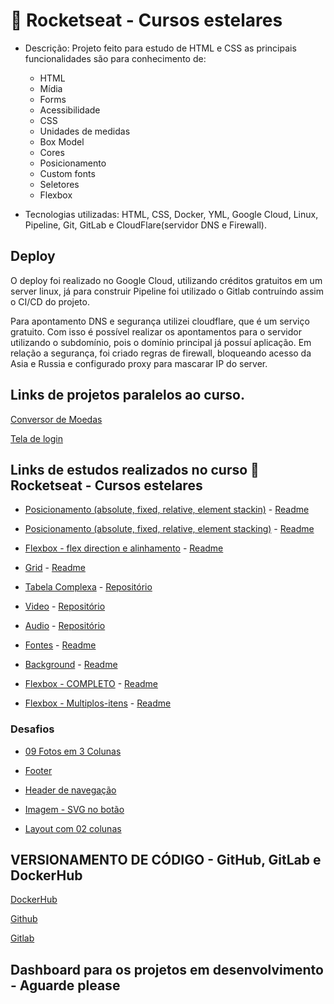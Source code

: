 # 🚀 Rocketseat - Cursos estelares

- Descrição: Projeto feito para estudo de HTML e CSS as principais funcionalidades são para conhecimento de:
  - HTML
  - Mídia
  - Forms
  - Acessibilidade
  - CSS
  - Unidades de medidas
  - Box Model
  - Cores
  - Posicionamento
  - Custom fonts
  - Seletores
  - Flexbox
 
- Tecnologias utilizadas: HTML, CSS, Docker, YML, Google Cloud, Linux, Pipeline, Git, GitLab e CloudFlare(servidor DNS e Firewall).

## Deploy 

O deploy foi realizado no Google Cloud, utilizando créditos gratuitos em um server linux, já para construir Pipeline foi utilizado o Gitlab contruíndo assim o CI/CD
do projeto.

Para apontamento DNS e segurança utilizei cloudflare, que é um serviço gratuito. Com isso é possível realizar os apontamentos para o servidor utilizando o subdomínio, 
pois o domínio principal já possuí aplicação. Em relação a segurança, foi criado regras de firewall, bloqueando acesso da Asia e Russia e configurado proxy para mascarar
IP do server.

## Links de projetos paralelos ao curso. 

 <a href="https://gcp-1029-teste.barolo.dev.br">Conversor de Moedas</a>
 
 <a href="https://projetos-html.barolo.dev.br/">Tela de login</a>
 
## Links de estudos realizados no curso 🚀 Rocketseat - Cursos estelares

  -  <a href="https://projetos-html.barolo.dev.br/01-posicionamento/" target="_blank">Posicionamento (absolute, fixed, relative, element stackin)</a>
    - <a href="https://github.com/barolohelio/html-basico/blob/master/01-posicionamento/pagelayouts.md" target="_blank">Readme</a>
    
  -  <a href="https://projetos-html.barolo.dev.br/01-posicionamento/empilhamento.html" target="_blank">Posicionamento (absolute, fixed, relative, element stacking)</a>
    - <a href="https://github.com/barolohelio/html-basico/blob/master/01-posicionamento/pagelayouts.md" target="_blank">Readme</a>
  
  -  <a href="https://projetos-html.barolo.dev.br/02-Flexbox/" target="_blank">Flexbox - flex direction e alinhamento</a>
    - <a href="https://github.com/barolohelio/html-basico/blob/master/02-Flexbox/Readme.md" target="_blank">Readme</a>

  -  <a href="https://projetos-html.barolo.dev.br/03-grid/" target="_blank">Grid</a>
    - <a href="https://github.com/barolohelio/html-basico/blob/master/03-grid/Readme.md" target="_blank">Readme</a>

  -  <a href="https://projetos-html.barolo.dev.br/04-tabelas/table-complexa.html" target="_blank">Tabela Complexa</a>
    - <a href="https://github.com/barolohelio/html-basico/tree/master/04-tabelas" target="_blank">Repositório</a>

  -  <a href="https://projetos-html.barolo.dev.br/05-Videos/video.html" target="_blank">Video</a>
    - <a href="https://github.com/barolohelio/html-basico/tree/master/05-Videos" target="_blank">Repositório</a>

  -  <a href="https://projetos-html.barolo.dev.br/06-audio/" target="_blank">Audio</a>
    - <a href="https://github.com/barolohelio/html-basico/tree/master/06-audio" target="_blank">Repositório</a>
 
  -  <a href="https://projetos-html.barolo.dev.br/12-fonts/" target="_blank">Fontes</a>
    - <a href="https://github.com/barolohelio/html-basico/blob/master/12-fonts/Readme.md" target="_blank">Readme</a>  

  -  <a href="https://projetos-html.barolo.dev.br/15-background/" target="_blank">Background</a>
    - <a href="https://github.com/barolohelio/html-basico/blob/master/15-background/Readme.md" target="_blank">Readme</a> 

  -  <a href="https://projetos-html.barolo.dev.br/16-flexbox/" target="_blank">Flexbox - COMPLETO</a>
    - <a href="https://github.com/barolohelio/html-basico/blob/master/16-flexbox/Readme.md" target="_blank">Readme</a>  

  -  <a href="https://projetos-html.barolo.dev.br/16-flexbox/multiplos-itens.html" target="_blank">Flexbox - Multiplos-itens</a>
    - <a href="https://github.com/barolohelio/html-basico/blob/master/16-flexbox/Readme.md" target="_blank">Readme</a>  

### Desafios

   -  <a href="https://projetos-html.barolo.dev.br/17-desafios/9-fotos-3-colunas/" target="_blank">09 Fotos em 3 Colunas</a>

   -  <a href="https://projetos-html.barolo.dev.br/17-desafios/footer/" target="_blank">Footer</a>
   
   -  <a href="https://projetos-html.barolo.dev.br/17-desafios/header-navigation/" target="_blank">Header de navegação</a>
   
   -  <a href="https://projetos-html.barolo.dev.br/17-desafios/imagem-bot%C3%A3o/" target="_blank">Imagem - SVG no botão</a>
   
   -  <a href="https://projetos-html.barolo.dev.br/17-desafios/layout-2-colunas/" target="_blank">Layout com 02 colunas</a>

## VERSIONAMENTO DE CÓDIGO - GitHub, GitLab e DockerHub

 <a href="https://hub.docker.com/u/barolohelio" target="_blank">DockerHub</a>

 <a href="https://github.com/barolohelio" target="_blank">Github</a>

 <a href="https://gitlab.com/barolohelio" target="_blank">Gitlab</a>

## Dashboard para os projetos em desenvolvimento - Aguarde please
   
    
  

  


    
  





